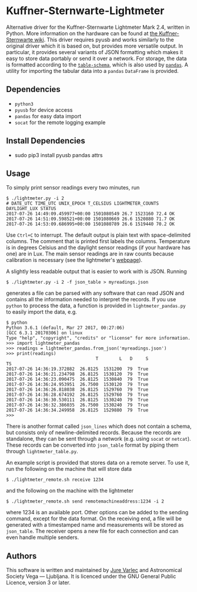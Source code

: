 # Kuffner-Sternwarte-Lightmeter

Alternative driver for the Kuffner-Sternwarte Lightmeter Mark 2.4, written in
Python. More information on the hardware can be found at [the
Kuffner-Sternwarte
wiki](http://kuffner-sternwarte.at/hms/wiki/index.php5?title=Lightmeter). This
driver requires pyusb and works similarly to the original driver which it is
based on, but provides more versatile output. In particular, it provides
several variants of JSON formatting which makes it easy to store data portably
or send it over a network. For storage, the data is formatted according to the
[`table-schema`](https://specs.frictionlessdata.io/table-schema/), which is also
used by [`pandas`](http://pandas.pydata.org/). A utility for importing the
tabular data into a `pandas` `DataFrame` is provided.

## Dependencies

  - `python3`
  - `pyusb` for device access
  - `pandas` for easy data import
  - `socat` for the remote logging example

## Install Dependencies

 - sudo pip3 install pyusb pandas attrs


## Usage

To simply print sensor readings every two minutes, run

    $ ./lightmeter.py -i 2
    # DATE_UTC TIME_UTC UNIX_EPOCH T_CELSIUS LIGHTMETER_COUNTS DAYLIGHT_LUX STATUS
    2017-07-26 14:49:09.459977+00:00 1501080549 26.7 1523160 72.4 OK
    2017-07-26 14:51:09.598521+00:00 1501080669 26.6 1520880 71.7 OK
    2017-07-26 14:53:09.686995+00:00 1501080789 26.6 1519440 70.2 OK

Use `Ctrl+C` to interrupt. The default output is plain text with
space-delimited columns. The comment that is printed first labels the columns.
Temperature is in degrees Celsius and the daylight sensor readings (if your
hardware has one) are in Lux. The main sensor readings are in raw counts
because calibration is necessary (see the lightmeter's
[webpage](http://kuffner-sternwarte.at/hms/wiki/index.php5?title=Lightmeter_calibration)).

A slightly less readable output that is easier to work with is JSON. Running

    $ ./lightmeter.py -i 2 -f json_table > myreadings.json

generates a file can be parsed with any software that can read JSON and
contains all the information needed to interpret the records. If you use
`python` to process the data, a function is provided in `lightmeter_pandas.py`
to easily import the data, e.g.

    $ python
    Python 3.6.1 (default, Mar 27 2017, 00:27:06)
    [GCC 6.3.1 20170306] on linux
    Type "help", "copyright", "credits" or "license" for more information.
    >>> import lightmeter_pandas
    >>> readings = lightmeter_pandas.from_json('myreadings.json')
    >>> print(readings)
                                      T        L   D     S
    TS
    2017-07-26 14:36:19.372882  26.8125  1531200  79  True
    2017-07-26 14:36:21.234798  26.8125  1530120  79  True
    2017-07-26 14:36:23.090475  26.8125  1530840  79  True
    2017-07-26 14:36:24.953951  26.7500  1530120  79  True
    2017-07-26 14:36:26.818038  26.8125  1529760  79  True
    2017-07-26 14:36:28.674192  26.8125  1529760  79  True
    2017-07-26 14:36:30.530111  26.8125  1530240  79  True
    2017-07-26 14:36:32.386035  26.7500  1530240  79  True
    2017-07-26 14:36:34.249958  26.8125  1529880  79  True
    >>>

There is another format called `json_lines` which does not contain a schema,
but consists only of newline-delimited records. Because the records are
standalone, they can be sent through a network (e.g. using `socat` or
`netcat`). These records can be converted into `json_table` format by piping
them through `lightmeter_table.py`.

An example script is provided that stores data on a remote server. To use it,
run the following on the machine that will store data

    $ ./lightmeter_remote.sh receive 1234

and the following on the machine with the lightmeter

    $ ./lightmeter_remote.sh send remotemachineaddress:1234 -i 2

where 1234 is an available port. Other options can be added to the sending
command, except for the data format. On the receiving end, a file will be
generated with a timestamped name and measurements will be stored as
`json_table`. The receiver opens a new file for each connection and can even
handle multiple senders.

## Authors

This software is written and maintained by [Jure
Varlec](mailto:jure.varlec@ad-vega.si) and Astronomical Society Vega —
Ljubljana. It is licenced under the GNU General Public Licence, version 3 or
later.
